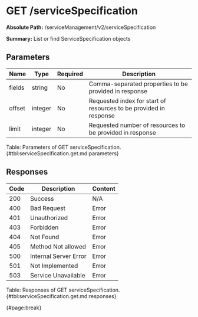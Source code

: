 <!--
    ATTENTION: This file was generated via gradle!
               Do NOT manually edit this file! Any such changes will be overwritten!
-->

# GET /serviceSpecification

**Absolute Path:** /serviceManagement/v2/serviceSpecification

**Summary:** List or find ServiceSpecification objects

## Parameters

| Name | Type | Required | Description |
| ------ | ------ | --- | ------------ |
| fields | string | No | Comma-separated properties to be provided in response |
| offset | integer | No | Requested index for start of resources to be provided in response |
| limit | integer | No | Requested number of resources to be provided in response |

Table: Parameters of GET serviceSpecification. {#tbl:serviceSpecification.get.md:parameters}

## Responses

| Code | Description | Content |
|------|-------------|---------|
| 200 | Success | N/A |
| 400 | Bad Request | Error |
| 401 | Unauthorized | Error |
| 403 | Forbidden | Error |
| 404 | Not Found | Error |
| 405 | Method Not allowed | Error |
| 500 | Internal Server Error | Error |
| 501 | Not Implemented | Error |
| 503 | Service Unavailable | Error |

Table: Responses of GET serviceSpecification. {#tbl:serviceSpecification.get.md:responses}

{#page:break}
